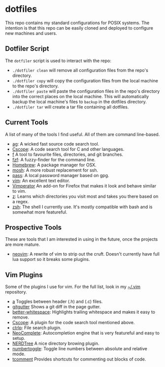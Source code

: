 # dotfiles
This repo contains my standard configurations for POSIX systems. The intention
is that this repo can be easily cloned and deployed to configure new machines
and users.

## Dotfiler Script
The `dotfiler` script is used to interact with the repo:
* `./dotfiler clean` will remove all configuration files from the repo's
  directory.
* `./dotfiler copy` will copy the configuration files from the local
  machine to the repo's directory.
* `./dotfiler paste` will paste the configuration files in the repo's
  directory into the correct places on the local machine. This will
  automatically backup the local machine's files to `backup` in the dotfiles
  directory.
* `./dotfiler tar` will create a tar file containing all dotfiles.

## Current Tools
A list of many of the tools I find useful. All of them are command line-based.
* [ag](https://github.com/ggreer/the_silver_searcher): A wicked fast source
  code search tool.
* [Cscope](http://cscope.sourceforge.net/): A code search tool for C and other
  languages.
* [f](https://github.com/adamheins/f) A tool to favourite files, directories,
  and git branches.
* [fzf](https://github.com/junegunn/fzf): A fuzzy-finder for the command line.
* [Homebrew](http://brew.sh/): A package manager for OSX.
* [mosh](https://mosh.mit.edu/): A more robust replacement for ssh.
* [pass](http://www.passwordstore.org/): A local password manager based on gpg.
* [vim](http://www.vim.org/): An excellent text editor.
* [Vimperator](http://www.vimperator.org/vimperator) An add-on for Firefox that
  makes it look and behave similar to vim.
* [z](https://github.com/rupa/z): Learns which directories you visit most and
  takes you there based on a regex.
* [zsh](http://www.zsh.org/): The shell I currently use. It's mostly compatible
  with bash and is somewhat more featureful.

## Prospective Tools
These are tools that I am interested in using in the future, once the projects
are more mature.
* [neovim](https://neovim.io/): A rewrite of vim to strip out the cruft.
  Doesn't currently have full lua support so it breaks some plugins.

## Vim Plugins
Some of the plugins I use for vim. For the full list, look in my
[~/.vim](https://github.com/adamheins/.vim/tree/master/bundle) repository.
* [a](http://www.vim.org/scripts/script.php?script_id=31) Toggles between
  header (.h) and (.c) files.
* [gitgutter](https://github.com/airblade/vim-gitgutter) Shows a git diff in
  the page gutter.
* [better-whitespace](https://github.com/ntpeters/vim-better-whitespace):
  Highlights trailing whitespace and makes it easy to remove.
* [Cscope](http://cscope.sourceforge.net/cscope_vim_tutorial.html): A plugin
  for the code search tool mentioned above.
* [ctrlp](https://github.com/kien/ctrlp.vim): File search plugin.
* [NeoComplete](https://github.com/Shougo/neocomplete.vim): Autocompletion
  engine that is very featureful and easy to setup.
* [NERDTree](https://github.com/scrooloose/nerdtree) A nice directory browing
  plugin.
* [numbertoggle](https://github.com/jeffkreeftmeijer/vim-numbertoggle): Toggle
  line numbers between absolute and relative mode.
* [tcomment](https://github.com/vim-scripts/tComment) Provides shortcuts for
  commenting out blocks of code.
